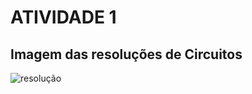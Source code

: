 # ATIVIDADE 1

## Imagem das resoluções de Circuitos

![resolução](https://github.com/Julialcomelli/ELN22104_2020_2/blob/prof-lohmann-Alunos_01/imagem%201.jpeg)
